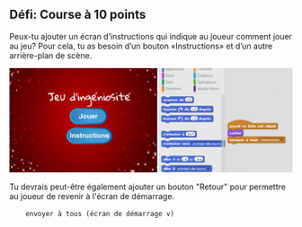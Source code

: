 ## Défi: Course à 10 points

Peux-tu ajouter un écran d’instructions qui indique au joueur comment jouer au jeu? Pour cela, tu as besoin d’un bouton «Instructions» et d’un autre arrière-plan de scène.

![capture d'écran](images/brain-instructions.png)

Tu devrais peut-être également ajouter un bouton "Retour" pour permettre au joueur de revenir à l'écran de démarrage.

```blocks3
    envoyer à tous (écran de démarrage v)
```